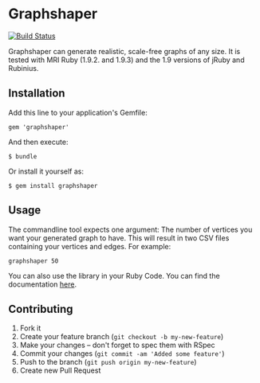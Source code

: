 # Graphshaper

[![Build Status](https://secure.travis-ci.org/moonglum/graphshaper.png?branch=master)](http://travis-ci.org/moonglum/graphshaper)

Graphshaper can generate realistic, scale-free graphs of any size. It is tested with MRI Ruby (1.9.2. and 1.9.3) and the 1.9 versions of jRuby and Rubinius.

## Installation

Add this line to your application's Gemfile:

    gem 'graphshaper'

And then execute:

    $ bundle

Or install it yourself as:

    $ gem install graphshaper

## Usage

The commandline tool expects one argument: The number of vertices you want your generated graph to have. This will result in two CSV files containing your vertices and edges. For example:

    graphshaper 50

You can also use the library in your Ruby Code. You can find the documentation [here](http://rubydoc.info/github/moonglum/graphshaper).

## Contributing

1. Fork it
2. Create your feature branch (`git checkout -b my-new-feature`)
3. Make your changes – don't forget to spec them with RSpec
4. Commit your changes (`git commit -am 'Added some feature'`)
5. Push to the branch (`git push origin my-new-feature`)
6. Create new Pull Request
